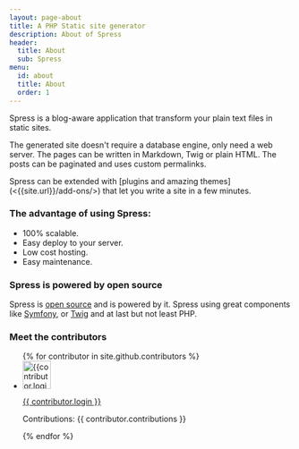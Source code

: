```yaml
---
layout: page-about
title: A PHP Static site generator
description: About of Spress
header:
  title: About
  sub: Spress
menu:
  id: about
  title: About
  order: 1
---
```

<p class="lead">Spress is a blog-aware application that transform your plain 
text files in static sites.</p>
The generated site doesn't require
a database engine, only need a web server. The pages can be 
written in Markdown, Twig or plain HTML. The posts can be
paginated and uses custom permalinks.

<p class="lead" markdown="1">
Spress can be extended with [plugins and amazing themes](<{{site.url}}/add-ons/>) that
let you write a site in a few minutes.
</p>

### The advantage of using Spress:

* 100% scalable.
* Easy deploy to your server.
* Low cost hosting.
* Easy maintenance.

### Spress is powered by open source

Spress is [open source](<{{ site.author.github }}>) and is powered by it. Spress using great components like
[Symfony](http://symfony.com/), or [Twig](http://twig.sensiolabs.org/) and at last but not least PHP.

### Meet the contributors

<div class="row">
	<div class="col-md-6">
		<ul class="list-group">
		{% for contributor in site.github.contributors %}
			<li class="list-group-item">
				<div class="row">
					<div class="col-md-2">
						<img src="{{contributor.avatar_url}}" width="50" alt="{{contributor.login}}">
					</div>
					<div class="col-md-8">
						<p><a href="{{contributor.html_url}}">{{ contributor.login }}</a></p>
						<p>Contributions: {{ contributor.contributions }}</p>
					</div>
				</div>
			</li>
		{% endfor %}
		</ul>
	</div>
</div>